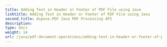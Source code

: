 ```yaml
---
title: Adding Text in Header or Footer of PDF File using Java
linktitle: Adding Text in Header or Footer of PDF File using Java
second_title: Aspose.PDF Java PDF Processing API
description: 
type: docs
weight: 14
url: /java/pdf-document-operations/adding-text-in-header-or-footer-of-pdf-file-using-java/
---
```

